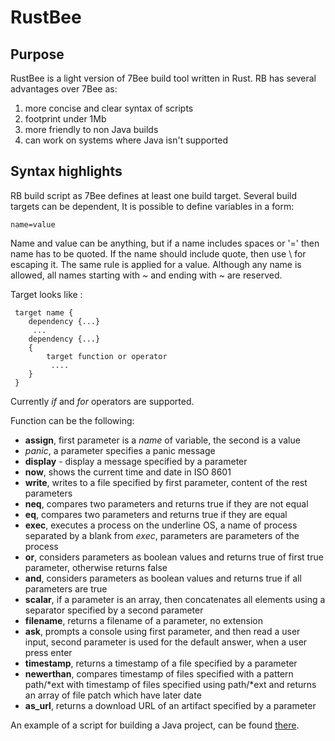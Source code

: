# RustBee

## Purpose
RustBee is a light version of 7Bee build tool written in Rust. RB has several
advantages over 7Bee as:
1. more concise and clear syntax of scripts
2. footprint under 1Mb
3. more friendly to non Java builds
4. can work on systems where Java isn't supported

## Syntax highlights
RB build script as 7Bee defines at least one build target. Several build
targets can be dependent, It is possible to define variables in a form:

    name=value

Name and value can be anything, but if a name includes spaces or '=' then
name has to be quoted. If the name should include quote, then use \ for escaping it.
The same rule is applied for a value. Although any name is allowed, all names starting with
*~* and ending with *~* are reserved.

Target looks like :
    
     target name {
        dependency {...}
         ...
        dependency {...}
        {
            target function or operator
             ....
        }
     }

Currently *if* and *for* operators are supported.

Function can be the following:
- **assign**, first parameter is a *name* of variable, the second is a value
- *panic*, a parameter specifies a panic message
- **display** - display a message specified by a parameter
- **now**, shows the current time and date in ISO 8601
- **write**, writes to a file specified by first parameter, content of the rest parameters
- **neq**,  compares two parameters and returns true if they are not equal
- **eq**, compares two parameters and returns true if they are equal
- **exec**, executes a process on the underline OS, a name of process separated by a blank from *exec*, 
parameters are parameters of the process
- **or**, considers parameters as boolean values and returns true of first true parameter,
otherwise returns false
- **and**, considers parameters as boolean values and returns true if all parameters are true
- **scalar**, if a parameter is an array, then concatenates all elements using a separator specified by a second parameter 
- **filename**, returns a filename of a parameter, no extension
- **ask**, prompts a console using first parameter, and then read a user input, second parameter is used for the default answer, when a user press enter
- **timestamp**, returns a timestamp of a file specified by a parameter
- **newerthan**, compares timestamp of files specified with a pattern path/*ext with timestamp of files specified using path/*ext and
returns an array of file patch which have later date
- **as_url**, returns a download URL of an artifact specified by a parameter

An example of a script for building a Java project, can be found [there](https://github.com/drogatkin/JustDSD/blob/master/bee-java.rb).
